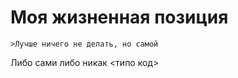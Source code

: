 Моя жизненная позиция
=====================
	>Лучше ничего не делать, но самой
Либо сами либо никак
    <типо код>
